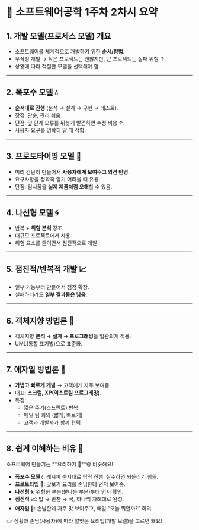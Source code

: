 # 📘 소프트웨어공학 1주차 2차시 요약

## 1. 개발 모델(프로세스 모델) 개요
- 소프트웨어를 체계적으로 개발하기 위한 **순서/방법**.
- 무작정 개발 → 작은 프로젝트는 괜찮지만, 큰 프로젝트는 실패 위험 ↑.
- 상황에 따라 적절한 모델을 선택해야 함.

---

## 2. 폭포수 모델 💧
- **순서대로 진행** (분석 → 설계 → 구현 → 테스트).
- 장점: 단순, 관리 쉬움.  
- 단점: 앞 단계 오류를 뒤늦게 발견하면 수정 비용 ↑.  
- 사용자 요구를 명확히 알 때 적합.

---

## 3. 프로토타이핑 모델 🧩
- 미리 간단히 만들어서 **사용자에게 보여주고 의견 반영**.
- 요구사항을 정확히 알기 어려울 때 유용.
- 단점: 임시품을 **실제 제품처럼 오해**할 수 있음.

---

## 4. 나선형 모델 🌀
- 반복 + **위험 분석** 강조.
- 대규모 프로젝트에서 사용.
- 위험 요소를 줄이면서 점진적으로 개발.

---

## 5. 점진적/반복적 개발 📈
- 일부 기능부터 만들어서 점점 확장.
- 실패하더라도 **일부 결과물은 남음**.

---

## 6. 객체지향 방법론 🔧
- 객체지향 **분석 → 설계 → 프로그래밍**을 일관되게 적용.
- UML(통합 표기법)으로 표준화.

---

## 7. 애자일 방법론 🚀
- **가볍고 빠르게 개발** → 고객에게 자주 보여줌.
- 대표: **스크럼, XP(익스트림 프로그래밍)**.  
- 특징:
  - 짧은 주기(스프린트) 반복
  - 매일 팀 회의 (짧게, 빠르게)
  - 고객과 개발자가 함께 협력

---

## 8. 쉽게 이해하는 비유 🧒

소프트웨어 만들기는 **요리하기 🍳**랑 비슷해요!

- **폭포수 모델 💧**: 레시피 순서대로 딱딱 진행. 실수하면 되돌리기 힘듦.  
- **프로토타입 🧩**: 맛보기 요리를 손님한테 먼저 보여줌.  
- **나선형 🌀**: 위험한 부분(불나는 부분)부터 먼저 확인.  
- **점진적 📈**: 밥 → 반찬 → 국, 하나씩 차례대로 완성.  
- **애자일 🚀**: 손님한테 자주 맛 보여주고, 매일 “오늘 뭐할까?” 회의.  

👉 상황과 손님(사용자)에 따라 알맞은 요리법(개발 모델)을 고르면 돼요!
